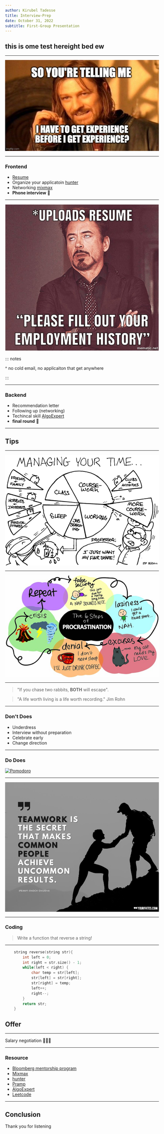 ```yaml
---
author: Kirubel Tadesse
title: Interview-Prep
date: October 31, 2022
subtitle: First-Group Presentation
---
```


## this is ome test hereight bed ew

---

![](img/delimma.jpg)

---

### Frontend

- [Resume](https://www.vmock.com/)
- Organize your applicatoin [hunter](https://huntr.co/)
- Networking [mixmax](https://www.mixmax.com/features/templates)
- __Phone interview__ 🎉

---

![](img/resume-upload-meme.jpg)

::: notes

^ no cold email, no applicaiton that get anywhere

:::

---

### Backend

- Recommendation letter
- Following up (networking)
- Techincal skill [AlgoExpert](https://www.algoexpert.io/product)
- __final round__ 🎉

---

## Tips

---

![](img/timeManagment.png)

---

![](img/procrastination.jpeg)

---

> "If you chase two rabbits, __BOTH__ will escape".



> "A life worth living is a life worth recording."
> Jim Rohn

---

### Don't Does

- Underdress
- Interview without preparation
- Celebrate early
- Change direction

---

### Do Does

[![Pomodoro](https://img.youtube.com/vi/mNBmG24djoY/0.jpg)](https://youtu.be/mNBmG24djoY)

---

![](img/Teamwork.jpg)

---

### Coding

>Write a function that reverse a string!

---

```c++
    string reverse(string str){
        int left = 0;
        int right = str.size() - 1;
        while(left < right) {
            char temp = str[left];
            str[left] = str[right];
            str[right] = temp;
            left++;
            right--;
        }
        return str;
    }
```

## Offer

---

Salary negotiation 🙌🎉🎊

---

### Resource

- [Bloomberg mentorship program](https://www.bloomberg.com/company/career/bloomberg-engineering-accelerator/)
- [Mixmax](https://www.mixmax.com/features/templates)
- [hunter](https://huntr.co/)
- [Pramp](https://www.pramp.com/#/)
- [AlgoExpert](https://www.algoexpert.io/product)
- [Leetcode](https://leetcode.com/)

---

## Conclusion

Thank you for listening
